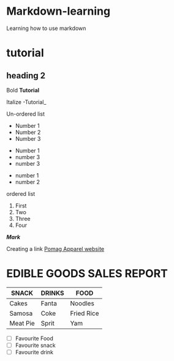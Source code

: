 # Markdown-learning
Learning how to use markdown

# tutorial
## heading 2

Bold
**Tutorial**

Italize
-Tutorial_

Un-ordered list
- Number 1
- Number 2
- Number 3

* Number 1
* number 3
* number 3

+ number 1
+ number 2

ordered list

1. First
2. Two
3. Three
4. Four

**_Mark_**

Creating a link
[Pomag Apparel website]( https://wa.me/<08020794326>)

# EDIBLE GOODS SALES REPORT

| SNACK         | DRINKS       | FOOD          |
|---------------|--------------|---------------|
| Cakes         | Fanta        | Noodles       |
| Samosa        | Coke         | Fried Rice    |
| Meat Pie      | Sprit        | Yam           |




- [ ] Favourite Food
- [ ] Favourite snack
- [ ] Favourite drink
